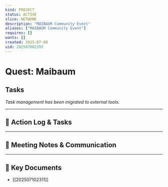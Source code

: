```yaml
---
kind: PROJECT
status: ACTIVE
slice: NETWORK
description: "MAIBAUM Community Event"
aliases: ["MAIBAUM Community Event"]
requires: []
wants: []
created: 2025-07-08
uid: 202507082393
---
```


# Quest: Maibaum

## Tasks

*Task management has been migrated to external tools.*

---

## 📝 Action Log & Tasks


---
## 💬 Meeting Notes & Communication


---
## 📎 Key Documents
- [[202507102311]]
